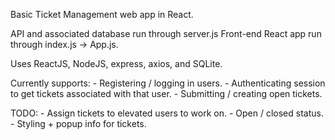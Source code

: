 Basic Ticket Management web app in React. 

API and associated database run through server.js
Front-end React app run through index.js -> App.js.

Uses ReactJS, NodeJS, express, axios, and SQLite.

Currently supports:
    - Registering / logging in users.
    - Authenticating session to get tickets associated with that user.
    - Submitting / creating open tickets.

TODO:
    - Assign tickets to elevated users to work on.
    - Open / closed status.
    - Styling + popup info for tickets.